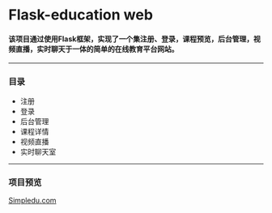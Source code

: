 # Flask-education web

#### 该项目通过使用Flask框架，实现了一个集注册、登录，课程预览，后台管理，视频直播，实时聊天于一体的简单的在线教育平台网站。
***
### 目录
* 注册
* 登录
* 后台管理
* 课程详情
* 视频直播
* 实时聊天室
***
### 项目预览
[Simpledu.com](http://aimeelive.cn/)


